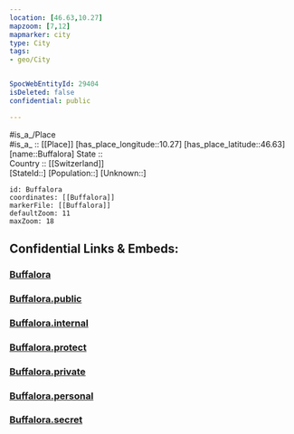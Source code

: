 ```yaml
---
location: [46.63,10.27] 
mapzoom: [7,12] 
mapmarker: city 
type: City
tags:
- geo/City


SpocWebEntityId: 29404
isDeleted: false
confidential: public

---
```

#is_a_/Place  
#is_a_ :: [[Place]] 
[has_place_longitude::10.27] 
[has_place_latitude::46.63] 
[name::Buffalora] 
State ::  
Country :: [[Switzerland]]  
[StateId::] 
[Population::] 
[Unknown::] 


```leaflet
id: Buffalora
coordinates: [[Buffalora]] 
markerFile: [[Buffalora]] 
defaultZoom: 11 
maxZoom: 18
```


## Confidential Links & Embeds: 

### [Buffalora](/_Standards/Earth/Continent/Europe/Europe~Central/Switzerland/Switzerland~Cantons/Graubünden/City/Buffalora.md) 

### [Buffalora.public](/_public/Earth/Continent/Europe/Europe~Central/Switzerland/Switzerland~Cantons/Graubünden/City/Buffalora.public.md) 

### [Buffalora.internal](/_internal/Earth/Continent/Europe/Europe~Central/Switzerland/Switzerland~Cantons/Graubünden/City/Buffalora.internal.md) 

### [Buffalora.protect](/_protect/Earth/Continent/Europe/Europe~Central/Switzerland/Switzerland~Cantons/Graubünden/City/Buffalora.protect.md) 

### [Buffalora.private](/_private/Earth/Continent/Europe/Europe~Central/Switzerland/Switzerland~Cantons/Graubünden/City/Buffalora.private.md) 

### [Buffalora.personal](/_personal/Earth/Continent/Europe/Europe~Central/Switzerland/Switzerland~Cantons/Graubünden/City/Buffalora.personal.md) 

### [Buffalora.secret](/_secret/Earth/Continent/Europe/Europe~Central/Switzerland/Switzerland~Cantons/Graubünden/City/Buffalora.secret.md)

